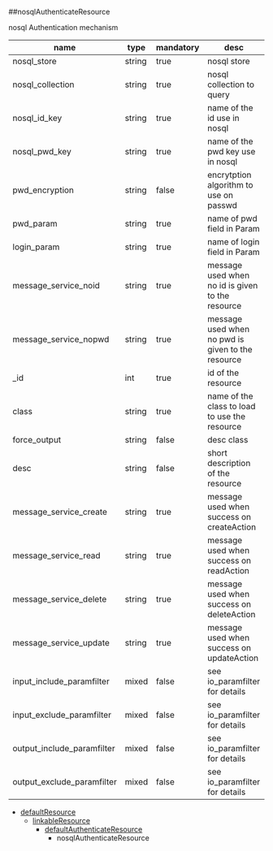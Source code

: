 ##nosqlAuthenticateResource

nosql Authentication mechanism

|name|type|mandatory|desc|
|----|----|----|----|
|nosql_store|string|true|nosql store|
|nosql_collection|string|true|nosql collection to query|
|nosql_id_key|string|true|name of the id use in nosql|
|nosql_pwd_key|string|true|name of the pwd key use in nosql|
|pwd_encryption|string|false|encrytption algorithm to use on passwd|
|pwd_param|string|true|name of pwd field in Param|
|login_param|string|true|name of login field in Param|
|message_service_noid|string|true|message used when no id is given to the resource|
|message_service_nopwd|string|true|message used when no pwd is given to the resource|
|_id|int|true|id of the resource|
|class|string|true|name of the class to load to use the resource|
|force_output|string|false|desc class|
|desc|string|false|short description of the resource|
|message_service_create|string|true|message used when success on createAction|
|message_service_read|string|true|message used when success on readAction|
|message_service_delete|string|true|message used when success on deleteAction|
|message_service_update|string|true|message used when success on updateAction|
|input_include_paramfilter|mixed|false|see io_paramfilter for details|
|input_exclude_paramfilter|mixed|false|see io_paramfilter for details|
|output_include_paramfilter|mixed|false|see io_paramfilter for details|
|output_exclude_paramfilter|mixed|false|see io_paramfilter for details|
* [defaultResource](Resources_defaultResource)
  * [linkableResource](Resources_linkableResource)
    * [defaultAuthenticateResource](Resources_defaultAuthenticateResource)
      * nosqlAuthenticateResource
